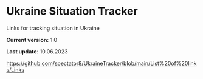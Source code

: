 # Ukraine Situation Tracker

Links for tracking situation in Ukraine

**Current version:**  1.0

**Last update**: 10.06.2023

https://github.com/spectator8/UkraineTracker/blob/main/List%20of%20links/Links
